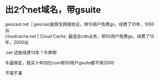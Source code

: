 # 出2个net域名，带gsuite


geocast.net&nbsp;&nbsp;| geocast是原生网络协议，带10用户免费gs，续费了10年，1000出<br />
cloudcache.net | Cloud Cache, 最适合cdn业务，带50用户免费gs，续费了13年，2000出

.net 还能续费13年？牛弊啊&nbsp; &nbsp;&nbsp; &nbsp;&nbsp; &nbsp;&nbsp; &nbsp;&nbsp; &nbsp;&nbsp; &nbsp;&nbsp; &nbsp;&nbsp; &nbsp;&nbsp; &nbsp; 

牛逼绑定，我买十年四位com带50用户gsuite都不用2000

不错不凑
